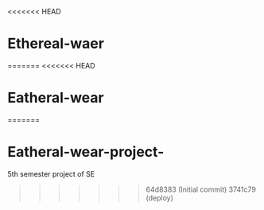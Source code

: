 <<<<<<< HEAD
# Ethereal-waer
=======
<<<<<<< HEAD
# Eatheral-wear
=======
# Eatheral-wear-project-
5th semester project of SE
>>>>>>> 64d8383 (Initial commit)
>>>>>>> 3741c79 (deploy)
